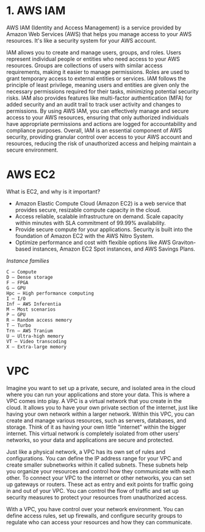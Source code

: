 # 1. AWS IAM

AWS IAM (Identity and Access Management) is a service provided by Amazon Web Services (AWS) that helps you manage access to your AWS resources. It's like a security system for your AWS account.

IAM allows you to create and manage users, groups, and roles. Users represent individual people or entities who need access to your AWS resources. Groups are collections of users with similar access requirements, making it easier to manage permissions. Roles are used to grant temporary access to external entities or services.
IAM follows the principle of least privilege, meaning users and entities are given only the necessary permissions required for their tasks, minimizing potential security risks. IAM also provides features like multi-factor authentication (MFA) for added security and an audit trail to track user activity and changes to permissions.
By using AWS IAM, you can effectively manage and secure access to your AWS resources, ensuring that only authorized individuals have appropriate permissions and actions are logged for accountability and compliance purposes.
Overall, IAM is an essential component of AWS security, providing granular control over access to your AWS account and resources, reducing the risk of unauthorized access and helping maintain a secure environment.

# AWS EC2

What is EC2, and why is it important?

- Amazon Elastic Compute Cloud (Amazon EC2) is a web service that provides secure, resizable compute capacity in the cloud.
- Access reliable, scalable infrastructure on demand. Scale capacity within minutes with SLA commitment of 99.99% availability.
- Provide secure compute for your applications. Security is built into the foundation of Amazon EC2 with the AWS Nitro System.
- Optimize performance and cost with flexible options like AWS Graviton-based instances, Amazon EC2 Spot instances, and AWS Savings Plans.

*Instance families*

    C – Compute
    D – Dense storage
    F – FPGA
    G – GPU
    Hpc – High performance computing
    I – I/O
    Inf – AWS Inferentia
    M – Most scenarios
    P – GPU
    R – Random access memory
    T – Turbo
    Trn – AWS Tranium
    U – Ultra-high memory
    VT – Video transcoding
    X – Extra-large memory

# VPC 

Imagine you want to set up a private, secure, and isolated area in the cloud where you can run your applications and store your data. This is where a VPC comes into play.
A VPC is a virtual network that you create in the cloud. It allows you to have your own private section of the internet, just like having your own network within a larger network. Within this VPC, you can create and manage various resources, such as servers, databases, and storage.
Think of it as having your own little "internet" within the bigger internet. This virtual network is completely isolated from other users' networks, so your data and applications are secure and protected.

Just like a physical network, a VPC has its own set of rules and configurations. You can define the IP address range for your VPC and create smaller subnetworks within it called subnets. These subnets help you organize your resources and control how they communicate with each other.
To connect your VPC to the internet or other networks, you can set up gateways or routers. These act as entry and exit points for traffic going in and out of your VPC. You can control the flow of traffic and set up security measures to protect your resources from unauthorized access.

With a VPC, you have control over your network environment. You can define access rules, set up firewalls, and configure security groups to regulate who can access your resources and how they can communicate.
